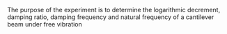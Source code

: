 The purpose of the experiment is to determine the logarithmic decrement, damping ratio, damping frequency and natural frequency of a cantilever beam under free vibration

